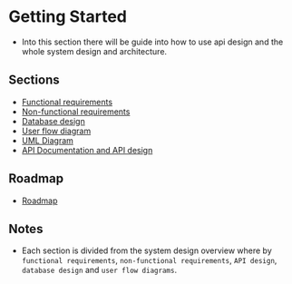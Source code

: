 
# Getting Started

- Into this section there will be guide into how to use api design and the whole system design and architecture.

## Sections

- [Functional requirements](./system%20design/functional-requirements.md)
- [Non-functional requirements](./system%20design/non-functional-requirements.md)
- [Database design](./system%20design/database-design.md)
- [User flow diagram](./system%20design/flow-diagram.md)
- [UML Diagram](./system%20design/uml.md)
- [API Documentation and API design](./api/api.md)

## Roadmap

- [Roadmap](./api/roadmap/roadmap.md)

## Notes

- Each section is divided from the system design overview where by `functional requirements`, `non-functional requirements`, `API design`, `database design` and `user flow diagrams`.
